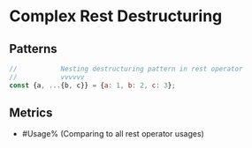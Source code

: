 # Complex Rest Destructuring

## Patterns

```js
//           Nesting destructuring pattern in rest operator
//           vvvvvv
const {a, ...{b, c}} = {a: 1, b: 2, c: 3};
```

## Metrics

* #Usage% (Comparing to all rest operator usages)
